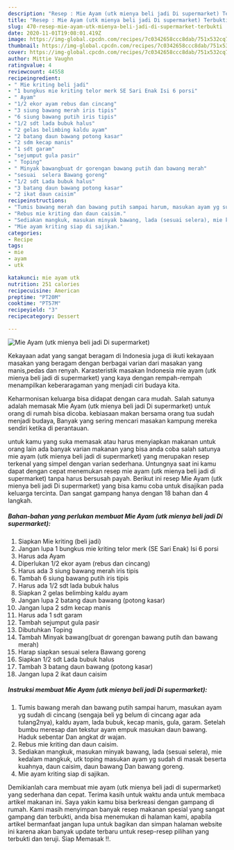 ```yaml
---
description: "Resep : Mie Ayam (utk mienya beli jadi Di supermarket) Terbukti"
title: "Resep : Mie Ayam (utk mienya beli jadi Di supermarket) Terbukti"
slug: 470-resep-mie-ayam-utk-mienya-beli-jadi-di-supermarket-terbukti
date: 2020-11-01T19:08:01.419Z
image: https://img-global.cpcdn.com/recipes/7c0342658ccc8dab/751x532cq70/mie-ayam-utk-mienya-beli-jadi-di-supermarket-foto-resep-utama.jpg
thumbnail: https://img-global.cpcdn.com/recipes/7c0342658ccc8dab/751x532cq70/mie-ayam-utk-mienya-beli-jadi-di-supermarket-foto-resep-utama.jpg
cover: https://img-global.cpcdn.com/recipes/7c0342658ccc8dab/751x532cq70/mie-ayam-utk-mienya-beli-jadi-di-supermarket-foto-resep-utama.jpg
author: Mittie Vaughn
ratingvalue: 4
reviewcount: 44558
recipeingredient:
- " Mie kriting beli jadi"
- "1 bungkus mie kriting telor merk SE Sari Enak Isi 6 porsi"
- " Ayam"
- "1/2 ekor ayam rebus dan cincang"
- "3 siung bawang merah iris tipis"
- "6 siung bawang putih iris tipis"
- "1/2 sdt lada bubuk halus"
- "2 gelas belimbing kaldu ayam"
- "2 batang daun bawang potong kasar"
- "2 sdm kecap manis"
- "1 sdt garam"
- "sejumput gula pasir"
- " Toping"
- " Minyak bawangbuat dr gorengan bawang putih dan bawang merah"
- "sesuai  selera Bawang goreng"
- "1/2 sdt Lada bubuk halus"
- "3 batang daun bawang potong kasar"
- "2 ikat daun caisim"
recipeinstructions:
- "Tumis bawang merah dan bawang putih sampai harum, masukan ayam yg sudah di cincang (sengaja beli yg belum di cincang agar ada tulang2nya), kaldu ayam, lada bubuk, kecap manis, gula, garam. Setelah bumbu meresap dan tekstur ayam empuk masukan daun bawang. Haduk sebentar Dan angkat dr wajan."
- "Rebus mie kriting dan daun caisim."
- "Sediakan mangkuk, masukan minyak bawang, lada (sesuai selera), mie kedalam mangkuk, utk toping masukan ayam yg sudah di masak beserta kuahnya, daun caisim, daun bawang Dan bawang goreng."
- "Mie ayam kriting siap di sajikan."
categories:
- Recipe
tags:
- mie
- ayam
- utk

katakunci: mie ayam utk 
nutrition: 251 calories
recipecuisine: American
preptime: "PT20M"
cooktime: "PT57M"
recipeyield: "3"
recipecategory: Dessert

---
```



![Mie Ayam (utk mienya beli jadi Di supermarket)](https://img-global.cpcdn.com/recipes/7c0342658ccc8dab/751x532cq70/mie-ayam-utk-mienya-beli-jadi-di-supermarket-foto-resep-utama.jpg)

Kekayaan adat yang sangat beragam di Indonesia juga di ikuti kekayaan masakan yang beragam dengan berbagai varian dari masakan yang manis,pedas dan renyah. Karasteristik masakan Indonesia mie ayam (utk mienya beli jadi di supermarket) yang kaya dengan rempah-rempah menampilkan keberaragaman yang menjadi ciri budaya kita.


Keharmonisan keluarga bisa didapat dengan cara mudah. Salah satunya adalah memasak Mie Ayam (utk mienya beli jadi Di supermarket) untuk orang di rumah bisa dicoba. kebiasaan makan bersama orang tua sudah menjadi budaya, Banyak yang sering mencari masakan kampung mereka sendiri ketika di perantauan.



untuk kamu yang suka memasak atau harus menyiapkan makanan untuk orang lain ada banyak varian makanan yang bisa anda coba salah satunya mie ayam (utk mienya beli jadi di supermarket) yang merupakan resep terkenal yang simpel dengan varian sederhana. Untungnya saat ini kamu dapat dengan cepat menemukan resep mie ayam (utk mienya beli jadi di supermarket) tanpa harus bersusah payah.
Berikut ini resep Mie Ayam (utk mienya beli jadi Di supermarket) yang bisa kamu coba untuk disajikan pada keluarga tercinta. Dan sangat gampang hanya dengan 18 bahan dan 4 langkah.


<!--inarticleads1-->

##### Bahan-bahan yang perlukan membuat Mie Ayam (utk mienya beli jadi Di supermarket):

1. Siapkan  Mie kriting (beli jadi)
1. Jangan lupa 1 bungkus mie kriting telor merk (SE Sari Enak) Isi 6 porsi
1. Harus ada  Ayam
1. Diperlukan 1/2 ekor ayam (rebus dan cincang)
1. Harus ada 3 siung bawang merah iris tipis
1. Tambah 6 siung bawang putih iris tipis
1. Harus ada 1/2 sdt lada bubuk halus
1. Siapkan 2 gelas belimbing kaldu ayam
1. Jangan lupa 2 batang daun bawang (potong kasar)
1. Jangan lupa 2 sdm kecap manis
1. Harus ada 1 sdt garam
1. Tambah sejumput gula pasir
1. Dibutuhkan  Toping
1. Tambah  Minyak bawang(buat dr gorengan bawang putih dan bawang merah)
1. Harap siapkan sesuai  selera Bawang goreng
1. Siapkan 1/2 sdt Lada bubuk halus
1. Tambah 3 batang daun bawang (potong kasar)
1. Jangan lupa 2 ikat daun caisim




<!--inarticleads2-->

##### Instruksi membuat  Mie Ayam (utk mienya beli jadi Di supermarket):

1. Tumis bawang merah dan bawang putih sampai harum, masukan ayam yg sudah di cincang (sengaja beli yg belum di cincang agar ada tulang2nya), kaldu ayam, lada bubuk, kecap manis, gula, garam. Setelah bumbu meresap dan tekstur ayam empuk masukan daun bawang. Haduk sebentar Dan angkat dr wajan.
1. Rebus mie kriting dan daun caisim.
1. Sediakan mangkuk, masukan minyak bawang, lada (sesuai selera), mie kedalam mangkuk, utk toping masukan ayam yg sudah di masak beserta kuahnya, daun caisim, daun bawang Dan bawang goreng.
1. Mie ayam kriting siap di sajikan.




Demikianlah cara membuat mie ayam (utk mienya beli jadi di supermarket) yang sederhana dan cepat. Terima kasih untuk waktu anda untuk membaca artikel makanan ini. Saya yakin kamu bisa berkreasi dengan gampang di rumah. Kami masih menyimpan banyak resep makanan spesial yang sangat gampang dan terbukti, anda bisa menemukan di halaman kami, apabila artikel bermanfaat jangan lupa untuk bagikan dan simpan halaman website ini karena akan banyak update terbaru untuk resep-resep pilihan yang terbukti dan teruji. Siap Memasak !!. 
